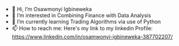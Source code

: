 - 👋 Hi, I’m Osawmonyi Igbineweka
- 👀 I’m interested in Combining Finance with Data Analysis
- 🌱 I’m currently learning Trading Algorithms via use of Python
- 📫 How to reach me: Here's my link to my linkedin Profile: https://www.linkedin.com/in/osamwonyi-igbineweka-387702207/
